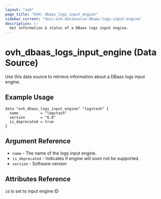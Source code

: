 ```yaml
---
layout: "ovh"
page_title: "OVH: dbaas_logs_input_engine"
sidebar_current: "docs-ovh-datasource-dbaas-logs-input-engine"
description: |-
  Get information & status of a DBaas logs input engine.
---
```


# ovh_dbaas_logs_input_engine (Data Source)

Use this data source to retrieve information about a DBaas logs input engine.

## Example Usage

```hcl
data "ovh_dbaas_logs_input_engine" "logstash" {
  name          = "logstash"
  version       = "6.8"
  is_deprecated = true
}
```

## Argument Reference

* `name` - The name of the logs input engine.
* `is_deprecated` - Indicates if engine will soon not be supported.
* `version` - Software version

## Attributes Reference

`id` is set to input engine ID
